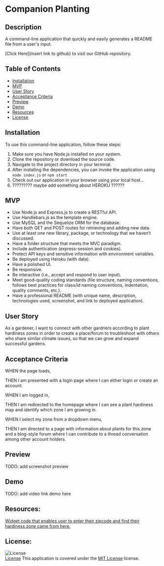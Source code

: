 # Companion Planting

## Description
A command-line application that quickly and easily generates a README file from a user's input.

[Click Here](insert link to github) to visit our GitHub repository.

## Table of Contents
- [Installation](#installation)
- [MVP](#mvp)
- [User Story](#user-story)
- [Acceptance Criteria](#acceptance-criteria)
- [Preview](#preview)
- [Demo](#demo)
- [Resources](#resources)
- [License](#license)

## Installation
To use this command-line application, follow these steps:
1. Make sure you have Node.js installed on your system.
2. Clone the repository or download the source code.
3. Navigate to the project directory in your terminal.
4. After installing the dependencies, you can invoke the application using `node index.js` or `npm start`
5. Check out our application in your browser using your local host... 
6. ????????? maybe add something about HEROKU ??????

## MVP
* Use Node.js and Express.js to create a RESTful API.
​
* Use Handlebars.js as the template engine.
​
* Use MySQL and the Sequelize ORM for the database.
​
* Have both GET and POST routes for retrieving and adding new data.
​
* Use at least one new library, package, or technology that we haven’t discussed.
​
* Have a folder structure that meets the MVC paradigm.
​
* Include authentication (express-session and cookies).
​
* Protect API keys and sensitive information with environment variables.
​
* Be deployed using Heroku (with data).
​
* Have a polished UI.
​
* Be responsive.
​
* Be interactive (i.e., accept and respond to user input).
​
* Meet good-quality coding standards (file structure, naming conventions, follows best practices for class/id naming conventions, indentation, quality comments, etc.).
​
* Have a professional README (with unique name, description, technologies used, screenshot, and link to deployed application).

## User Story
As a gardener, I want to connect with other gardners according to plant hardiness zones in order to create a place/forum to troubleshoot with others who share similar climate issues, so that we can grow and expand successful gardens.

## Acceptance Criteria 

WHEN the page loads, 

THEN I am presented with a login page where I can either login or create an account.

WHEN I am logged in, 

THEN I am redirected to the homepage where I can see a plant hardiness map and identify which zone I am growing in. 

WHEN I select my zone from a dropdown menu, 

THEN I am directed to a page with information about plants for this zone and a blog-style forum where I can contribute to a thread conversation among other account holders. 

## Preview
TODO: add screenshot preview

## Demo
TODO: add video link demo here

## Resources:
[Widget code that enables user to enter their zipcode and find their hardiness zone came from here.](https://www.plantmaps.com/hardiness-zone-zipcode-search-widget.php)

## License:
![License](https://img.shields.io/badge/License-MIT%20License-brightgreen)  
[License](./LICENSE)
This application is covered under the [MIT License](./LICENSE) license.